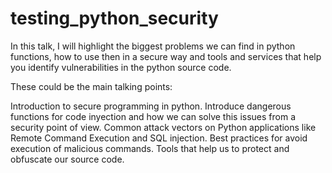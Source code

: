 # testing_python_security
In this talk, I will highlight the biggest problems we can find in python functions, how to use then in a secure way and tools and services that help you identify vulnerabilities in the python source code.

These could be the main talking points:

Introduction to secure programming in python.
Introduce dangerous functions for code inyection and how we can solve this issues from a security point of view.
Common attack vectors on Python applications like Remote Command Execution and SQL injection.
Best practices for avoid execution of malicious commands.
Tools that help us to protect and obfuscate our source code.
